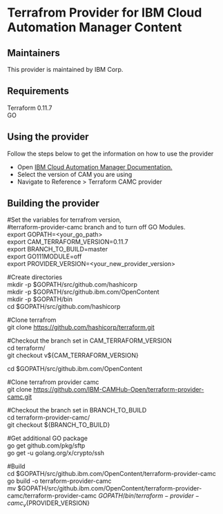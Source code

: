 # Terrafrom Provider for IBM Cloud Automation Manager Content

## Maintainers

This provider is maintained by IBM Corp. 

## Requirements

Terraform 0.11.7  
GO

## Using the provider

Follow the steps below to get the information on how to use the provider

* Open [IBM Cloud Automation Manager Documentation.](https://www.ibm.com/support/knowledgecenter/en/SS2L37/product_welcome_cloud_automation_manager.html)
* Select the version of CAM you are using 
* Navigate to  Reference > Terraform CAMC provider

## Building the provider

  #Set the variables for terrafrom version,   
  #terraform-provider-camc branch and to turn off GO Modules.  
  export GOPATH=<your_go_path>  
  export CAM_TERRAFORM_VERSION=0.11.7    
  export BRANCH_TO_BUILD=master  
  export GO111MODULE=off  
  export PROVIDER_VERSION=<your_new_provider_version>
  
  #Create directories  
  mkdir -p $GOPATH/src/github.com/hashicorp  
  mkdir -p $GOPATH/src/github.ibm.com/OpenContent  
  mkdir -p $GOPATH/bin  
  cd $GOPATH/src/github.com/hashicorp  
  
  #Clone terrafrom  
  git clone https://github.com/hashicorp/terraform.git
  
  #Checkout the branch set in CAM_TERRAFORM_VERSION  
  cd terraform/  
  git checkout v${CAM_TERRAFORM_VERSION}  
  
  cd $GOPATH/src/github.ibm.com/OpenContent
  
  #Clone terrafrom provider camc  
  git clone https://github.com/IBM-CAMHub-Open/terraform-provider-camc.git  
  
  #Checkout the branch set in BRANCH_TO_BUILD  
  cd terraform-provider-camc/   
  git checkout ${BRANCH_TO_BUILD}  
  
  #Get additional GO package  
  go get github.com/pkg/sftp  
  go get -u golang.org/x/crypto/ssh  
  
  #Build  
  cd $GOPATH/src/github.ibm.com/OpenContent/terraform-provider-camc  
  go build -o terraform-provider-camc  
  mv $GOPATH/src/github.ibm.com/OpenContent/terraform-provider-camc/terraform-provider-camc $GOPATH/bin/terraform-provider-camc_v${PROVIDER_VERSION}


